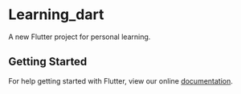 # Learning_dart

A new Flutter project for personal learning.

## Getting Started

For help getting started with Flutter, view our online
[documentation](https://flutter.io/).
